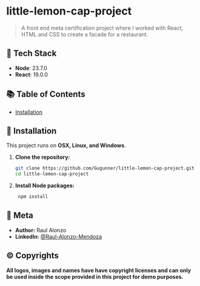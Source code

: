 # little-lemon-cap-project

> A front end meta certification project where I worked with React, HTML and CSS to create a facade for a restaurant.

## 📌 Tech Stack

- **Node**: 23.7.0
- **React**: 19.0.0

## 📚 Table of Contents

- [Installation](#installation)

## 🚀 Installation

This project runs on **OSX, Linux, and Windows**.

1. **Clone the repository:**

   ```sh
   git clone https://github.com/Gugunner/little-lemon-cap-project.git
   cd little-lemon-cap-project
   ```

2. **Install Node packages:**

   ```sh
    npm install
   ```

## 📌 Meta

- **Author:** Raul Alonzo
- **LinkedIn:** [@Raul-Alonzo-Mendoza](https://linkedin.com/in/raull-alonzo-mendoza)

## ©️ Copyrights

**All logos, images and names have have copyright licenses and can only be used inside the scope provided in this project for demo purposes.**

